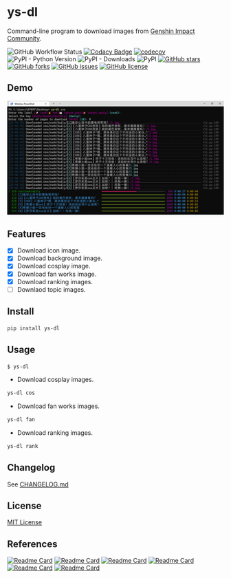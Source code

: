 # ys-dl

Command-line program to download images from [Genshin Impact Community](https://ys.mihoyo.com/).

![GitHub Workflow Status](https://img.shields.io/github/workflow/status/XavierJiezou/ys-dl/Release)
[![Codacy Badge](https://app.codacy.com/project/badge/Grade/c2f85c8d6b8a4892b40059703f087eab)](https://www.codacy.com/gh/XavierJiezou/ys-dl/dashboard?utm_source=github.com&utm_medium=referral&utm_content=XavierJiezou/ys-dl&utm_campaign=Badge_Grade)
[![codecov](https://codecov.io/gh/XavierJiezou/ys-dl/branch/main/graph/badge.svg?token=AFQB7E7JID)](https://codecov.io/gh/XavierJiezou/ys-dl)
![PyPI - Python Version](https://img.shields.io/pypi/pyversions/ys-dl)
![PyPI - Downloads](https://img.shields.io/pypi/dm/ys-dl)
![PyPI](https://img.shields.io/pypi/v/ys-dl)
[![GitHub stars](https://img.shields.io/github/stars/XavierJiezou/ys-dl)](https://github.com/XavierJiezou/ys-dl/stargazers)
[![GitHub forks](https://img.shields.io/github/forks/XavierJiezou/ys-dl)](https://github.com/XavierJiezou/ys-dl/network)
[![GitHub issues](https://img.shields.io/github/issues/XavierJiezou/ys-dl)](https://github.com/XavierJiezou/ys-dl/issues)
[![GitHub license](https://img.shields.io/github/license/XavierJiezou/ys-dl)](https://github.com/XavierJiezou/ys-dl/blob/main/LICENSE)

## Demo

![demo](image/demo.png)

## Features

- [x] Download icon image.
- [x] Download background image.
- [x] Download cosplay image.
- [x] Download fan works image.
- [x] Download ranking images.
- [ ] Downlaod topic images.

## Install

```bash
pip install ys-dl
```

## Usage

`$ ys-dl`

- Download cosplay images.

```bash
ys-dl cos
```

- Download fan works images.

```bash
ys-dl fan
```

- Download ranking images.

```bash
ys-dl rank
```

## Changelog

See [CHANGELOG.md](CHANGELOG.md)

## License

[MIT License](License)

## References

[![Readme Card](https://github-readme-stats.vercel.app/api/pin/?username=python-poetry&repo=poetry)](https://github.com/python-poetry/poetry)
[![Readme Card](https://github-readme-stats.vercel.app/api/pin/?username=SeleniumHQ&repo=selenium)](https://github.com/SeleniumHQ/selenium)
[![Readme Card](https://github-readme-stats.vercel.app/api/pin/?username=psf&repo=requests)](https://github.com/psf/requests)
[![Readme Card](https://github-readme-stats.vercel.app/api/pin/?username=Textualize&repo=rich)](https://github.com/Textualize/rich)
[![Readme Card](https://github-readme-stats.vercel.app/api/pin/?username=google&repo=python-fire)](https://github.com/google/python-fire)
[![Readme Card](https://github-readme-stats.vercel.app/api/pin/?username=pytest-dev&repo=pytest)](https://github.com/pytest-dev/pytest)
